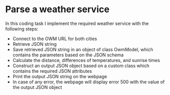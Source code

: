 # Parse a weather service

In this coding task I implement the required weather service with the following steps:

* Connect to the OWM URL for both cities
* Retrieve JSON string
* Save retrieved JSON string in an object of class OwmModel, which contains the parameters based on the JSON schema
* Calculate the distance, differences of temperatures, and sunrise times
* Construct an output JSON object based on a custom class which contains the required JSON attributes
* Print the output JSON string on the webpage
* In case of any error, the webpage will display error 500 with the value of the output JSON object
